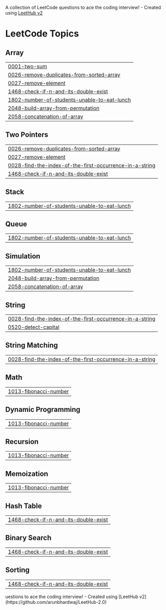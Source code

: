 A collection of LeetCode questions to ace the coding interview! - Created using [LeetHub v2](https://github.com/arunbhardwaj/LeetHub-2.0)
<!---LeetCode Topics Start-->
# LeetCode Topics
## Array
|  |
| ------- |
| [0001-two-sum](https://github.com/sidharth756/LeetCode/tree/master/0001-two-sum) |
| [0026-remove-duplicates-from-sorted-array](https://github.com/sidharth756/LeetCode/tree/master/0026-remove-duplicates-from-sorted-array) |
| [0027-remove-element](https://github.com/sidharth756/LeetCode/tree/master/0027-remove-element) |
| [1468-check-if-n-and-its-double-exist](https://github.com/sidharth756/LeetCode/tree/master/1468-check-if-n-and-its-double-exist) |
| [1802-number-of-students-unable-to-eat-lunch](https://github.com/sidharth756/LeetCode/tree/master/1802-number-of-students-unable-to-eat-lunch) |
| [2048-build-array-from-permutation](https://github.com/sidharth756/LeetCode/tree/master/2048-build-array-from-permutation) |
| [2058-concatenation-of-array](https://github.com/sidharth756/LeetCode/tree/master/2058-concatenation-of-array) |
## Two Pointers
|  |
| ------- |
| [0026-remove-duplicates-from-sorted-array](https://github.com/sidharth756/LeetCode/tree/master/0026-remove-duplicates-from-sorted-array) |
| [0027-remove-element](https://github.com/sidharth756/LeetCode/tree/master/0027-remove-element) |
| [0028-find-the-index-of-the-first-occurrence-in-a-string](https://github.com/sidharth756/LeetCode/tree/master/0028-find-the-index-of-the-first-occurrence-in-a-string) |
| [1468-check-if-n-and-its-double-exist](https://github.com/sidharth756/LeetCode/tree/master/1468-check-if-n-and-its-double-exist) |
## Stack
|  |
| ------- |
| [1802-number-of-students-unable-to-eat-lunch](https://github.com/sidharth756/LeetCode/tree/master/1802-number-of-students-unable-to-eat-lunch) |
## Queue
|  |
| ------- |
| [1802-number-of-students-unable-to-eat-lunch](https://github.com/sidharth756/LeetCode/tree/master/1802-number-of-students-unable-to-eat-lunch) |
## Simulation
|  |
| ------- |
| [1802-number-of-students-unable-to-eat-lunch](https://github.com/sidharth756/LeetCode/tree/master/1802-number-of-students-unable-to-eat-lunch) |
| [2048-build-array-from-permutation](https://github.com/sidharth756/LeetCode/tree/master/2048-build-array-from-permutation) |
| [2058-concatenation-of-array](https://github.com/sidharth756/LeetCode/tree/master/2058-concatenation-of-array) |
## String
|  |
| ------- |
| [0028-find-the-index-of-the-first-occurrence-in-a-string](https://github.com/sidharth756/LeetCode/tree/master/0028-find-the-index-of-the-first-occurrence-in-a-string) |
| [0520-detect-capital](https://github.com/sidharth756/LeetCode/tree/master/0520-detect-capital) |
## String Matching
|  |
| ------- |
| [0028-find-the-index-of-the-first-occurrence-in-a-string](https://github.com/sidharth756/LeetCode/tree/master/0028-find-the-index-of-the-first-occurrence-in-a-string) |
## Math
|  |
| ------- |
| [1013-fibonacci-number](https://github.com/sidharth756/LeetCode/tree/master/1013-fibonacci-number) |
## Dynamic Programming
|  |
| ------- |
| [1013-fibonacci-number](https://github.com/sidharth756/LeetCode/tree/master/1013-fibonacci-number) |
## Recursion
|  |
| ------- |
| [1013-fibonacci-number](https://github.com/sidharth756/LeetCode/tree/master/1013-fibonacci-number) |
## Memoization
|  |
| ------- |
| [1013-fibonacci-number](https://github.com/sidharth756/LeetCode/tree/master/1013-fibonacci-number) |
## Hash Table
|  |
| ------- |
| [1468-check-if-n-and-its-double-exist](https://github.com/sidharth756/LeetCode/tree/master/1468-check-if-n-and-its-double-exist) |
## Binary Search
|  |
| ------- |
| [1468-check-if-n-and-its-double-exist](https://github.com/sidharth756/LeetCode/tree/master/1468-check-if-n-and-its-double-exist) |
## Sorting
|  |
| ------- |
| [1468-check-if-n-and-its-double-exist](https://github.com/sidharth756/LeetCode/tree/master/1468-check-if-n-and-its-double-exist) |
<!---LeetCode Topics End-->uestions to ace the coding interview! - Created using [LeetHub v2](https://github.com/arunbhardwaj/LeetHub-2.0)
<!---LeetCode Topics Start-->
